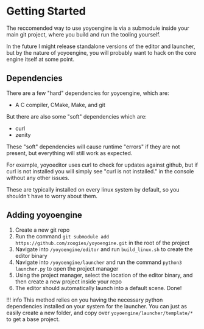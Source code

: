 # Getting Started

The reccomended way to use yoyoengine is via a submodule inside your main git project, where you build and run the tooling yourself.

In the future I might release standalone versions of the editor and launcher, but by the nature of yoyoengine, you will probably want to hack on the core engine itself at some point.

## Dependencies

There are a few "hard" dependencies for yoyoengine, which are:

- A C compiler, CMake, Make, and git

But there are also some "soft" dependencies which are:

- curl
- zenity

These "soft" dependencies will cause runtime "errors" if they are not present, but everything will still work as expected.

For example, yoyoeditor uses curl to check for updates against github, but if curl is not installed you will simply see "curl is not installed." in the console without any other issues.

These are typically installed on every linux system by default, so you shouldn't have to worry about them.

## Adding yoyoengine

1. Create a new git repo
2. Run the command `git submodule add https://github.com/zoogies/yoyoengine.git` in the root of the project
3. Navigate into `/yoyoengine/editor` and run `build_linux.sh` to create the editor binary
4. Navigate into `/yoyoengine/launcher` and run the command `python3 launcher.py` to open the project manager
5. Using the project manager, select the location of the editor binary, and then create a new project inside your repo
6. The editor should automatically launch into a default scene. Done!

!!! info
    This method relies on you having the necessary python dependencies installed on your system for the launcher. You can just as easily create a new folder, and copy over `yoyoengine/launcher/template/*` to get a base project.
